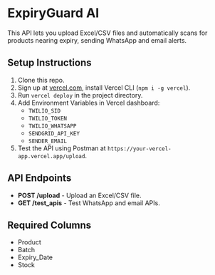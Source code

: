 # ExpiryGuard AI

This API lets you upload Excel/CSV files and automatically scans for products nearing expiry, sending WhatsApp and email alerts.

## Setup Instructions

1. Clone this repo.
2. Sign up at [vercel.com](https://vercel.com/), install Vercel CLI (`npm i -g vercel`).
3. Run `vercel deploy` in the project directory.
4. Add Environment Variables in Vercel dashboard:
   - `TWILIO_SID`
   - `TWILIO_TOKEN`
   - `TWILIO_WHATSAPP`
   - `SENDGRID_API_KEY`
   - `SENDER_EMAIL`
5. Test the API using Postman at `https://your-vercel-app.vercel.app/upload`.

## API Endpoints

- **POST /upload** - Upload an Excel/CSV file.
- **GET /test_apis** - Test WhatsApp and email APIs.

## Required Columns

- Product
- Batch
- Expiry_Date
- Stock

